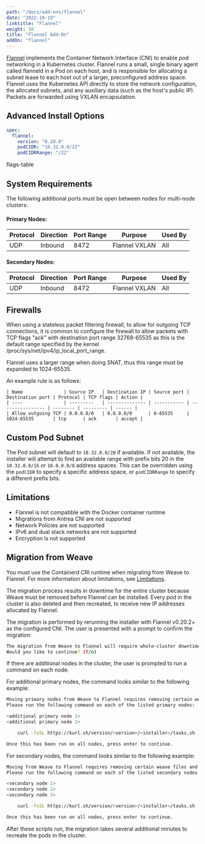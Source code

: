 ```yaml
---
path: "/docs/add-ons/flannel"
date: "2022-10-19"
linktitle: "Flannel"
weight: 38
title: "Flannel Add-On"
addOn: "flannel"
---
```


[Flannel](https://github.com/flannel-io/flannel) implements the Container Network Interface (CNI) to enable pod networking in a Kubernetes cluster.
Flannel runs a small, single binary agent called flanneld in a Pod on each host, and is responsible for allocating a subnet lease to each host out of a larger, preconfigured address space.
Flannel uses the Kubernetes API directly to store the network configuration, the allocated subnets, and any auxiliary data (such as the host's public IP).
Packets are forwarded using VXLAN encapsulation.

## Advanced Install Options

```yaml
spec:
  flannel:
    version: "0.20.0"
    podCIDR: "10.32.0.0/22"
    podCIDRRange: "/22"
```

flags-table

## System Requirements

The following additional ports must be open between nodes for multi-node clusters:

#### Primary Nodes:

| Protocol | Direction | Port Range | Purpose                 | Used By |
| -------  | --------- | ---------- | ----------------------- | ------- |
| UDP      | Inbound   | 8472       | Flannel VXLAN           | All     |

#### Secondary Nodes:

| Protocol | Direction | Port Range | Purpose                 | Used By |
| -------  | --------- | ---------- | ----------------------- | ------- |
| UDP      | Inbound   | 8472       | Flannel VXLAN           | All     |

## Firewalls

When using a stateless packet filtering firewall, to allow for outgoing TCP connections, it is common to configure the firewall to allow packets with TCP flags "ack" with destination port range 32768-65535 as this is the default range specified by the kernel /proc/sys/net/ipv4/ip_local_port_range.

Flannel uses a larger range when doing SNAT, thus this range must be expanded to 1024-65535.

An example rule is as follows:

```
| Name               | Source IP   | Destination IP | Source port | Destination port | Protocol | TCP flags | Action |
| ----               | ---------   | -------------- | ----------- | ---------------- | -------- | --------- | ------ |
| Allow outgoing TCP | 0.0.0.0/0   | 0.0.0.0/0      | 0-65535     | 1024-65535       | tcp      | ack       | accept |
```

## Custom Pod Subnet

The Pod subnet will default to `10.32.0.0/20` if available.
If not available, the installer will attempt to find an available range with prefix bits 20 in the `10.32.0.0/16` or `10.0.0.0/8` address spaces.
This can be overridden using the `podCIDR` to specify a specific address space, or `podCIDRRange` to specify a different prefix bits.

## Limitations

* Flannel is not compatible with the Docker container runtime
* Migrations from Antrea CNI are not supported
* Network Policies are not supported
* IPv6 and dual stack networks are not supported
* Encryption is not supported

## Migration from Weave

You must use the Containerd CRI runtime when migrating from Weave to Flannel. For more information about limitations, see [Limitations](#limitations).

The migration process results in downtime for the entire cluster because Weave must be removed before Flannel can be installed.
Every pod in the cluster is also deleted and then recreated, to receive new IP addresses allocated by Flannel.

The migration is performed by rerunning the installer with Flannel v0.20.2+ as the configured CNI.
The user is presented with a prompt to confirm the migration:

```bash
The migration from Weave to Flannel will require whole-cluster downtime.
Would you like to continue? (Y/n)
```

If there are additional nodes in the cluster, the user is prompted to run a command on each node.

For additional primary nodes, the command looks similar to the following example:

```bash
Moving primary nodes from Weave to Flannel requires removing certain weave files and restarting kubelet.
Please run the following command on each of the listed primary nodes:

<additional primary node 1>
<additional primary node 2>

	curl -fsSL https://kurl.sh/version/<version>/<installer>/tasks.sh | sudo bash -s weave-to-flannel-primary cert-key=<generated>

Once this has been run on all nodes, press enter to continue.
```

For secondary nodes, the command looks similar to the following example:

```bash
Moving from Weave to Flannel requires removing certain weave files and restarting kubelet.
Please run the following command on each of the listed secondary nodes:

<secondary node 1>
<secondary node 2>
<secondary node 3>

	curl -fsSL https://kurl.sh/version/<version>/<installer>/tasks.sh | sudo bash -s weave-to-flannel-secondary

Once this has been run on all nodes, press enter to continue.
```

After these scripts run, the migration takes several additional minutes to recreate the pods in the cluster.
